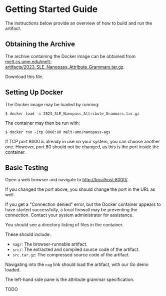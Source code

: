 # Getting Started Guide

The instructions below provide an overview of how to build and run the artifact.

## Obtaining the Archive

The archive containing the Docker image can be obtained from [melt.cs.umn.edu/melt-artifacts/2023_SLE_Nanopass_Attribute_Grammars.tar.gz](http://melt.cs.umn.edu/melt-artifacts/2023_SLE_Nanopass_Attribute_Grammars.tar.gz).

Download this file.

## Setting Up Docker

The Docker image may be loaded by running:

```console
$ docker load -i 2023_SLE_Nanopass_Attribute_Grammars.tar.gz
```

The container may then be run with:

```console
$ docker run -itp 8000:80 melt-umn/nanopass-ags
```

If TCP port 8000 is already in use on your system, you can choose another one.
However, port 80 should not be changed, as this is the port inside the container.

## Basic Testing

Open a web browser and navigate to [http://localhost:8000/](http://localhost:8000/).

If you changed the port above, you should change the port in the URL as well.

If you get a "Connection denied" error, but the Docker container appears to have started successfully, a local firewall may be preventing the connection.
Contact your system administrator for assistance.

You should see a directory listing of files in the container.

These should include:

- `nag/`: The browser-runnable artifact.
- `src/`: The extracted and compiled source code of the artifact.
- `src.tar.gz`: The compressed source code of the artifact.

Navigating into the `nag` link should load the artifact, with our Go demo loaded.

The left-hand side pane is the attribute grammar specification.

TODO
